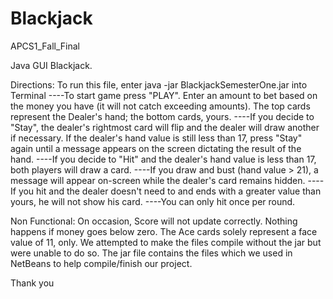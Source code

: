 # Blackjack

APCS1_Fall_Final

Java GUI Blackjack.

Directions:
To run this file, enter java -jar BlackjackSemesterOne.jar into Terminal
----To start game press "PLAY". Enter an amount to bet based on the money you have (it will not catch exceeding amounts). The top cards represent the Dealer's hand; the bottom cards, yours.
----If you decide to "Stay", the dealer's rightmost card will flip and the dealer will draw another if necessary. If the dealer's hand value is still less than 17, press "Stay" again until a message appears on the screen dictating the result of the hand.
----If you decide to "Hit" and the dealer's hand value is less than 17, both players will draw a card.
----If you draw and bust (hand value > 21), a message will appear on-screen while the dealer's card remains hidden.
----If you hit and the dealer doesn't need to and ends with a greater value than yours, he will not show his card.
----You can only hit once per round.

Non Functional:
On occasion, Score will not update correctly.
Nothing happens if money goes below zero.
The Ace cards solely represent a face value of 11, only.
We attempted to make the files compile without the jar but were unable to do so. The jar file contains the files which we used in NetBeans to help compile/finish our project.

Thank you
